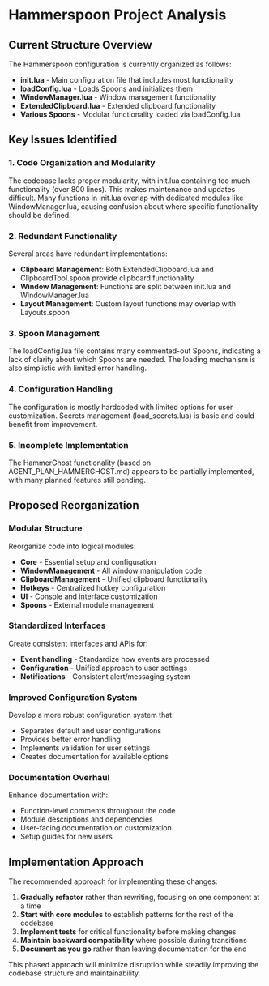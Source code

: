 # Hammerspoon Project Analysis

## Current Structure Overview

The Hammerspoon configuration is currently organized as follows:

- **init.lua** - Main configuration file that includes most functionality
- **loadConfig.lua** - Loads Spoons and initializes them
- **WindowManager.lua** - Window management functionality
- **ExtendedClipboard.lua** - Extended clipboard functionality
- **Various Spoons** - Modular functionality loaded via loadConfig.lua

## Key Issues Identified

### 1. Code Organization and Modularity

The codebase lacks proper modularity, with init.lua containing too much functionality (over 800 lines). This makes maintenance and updates difficult. Many functions in init.lua overlap with dedicated modules like WindowManager.lua, causing confusion about where specific functionality should be defined.

### 2. Redundant Functionality

Several areas have redundant implementations:

- **Clipboard Management**: Both ExtendedClipboard.lua and ClipboardTool.spoon provide clipboard functionality
- **Window Management**: Functions are split between init.lua and WindowManager.lua
- **Layout Management**: Custom layout functions may overlap with Layouts.spoon

### 3. Spoon Management

The loadConfig.lua file contains many commented-out Spoons, indicating a lack of clarity about which Spoons are needed. The loading mechanism is also simplistic with limited error handling.

### 4. Configuration Handling

The configuration is mostly hardcoded with limited options for user customization. Secrets management (load_secrets.lua) is basic and could benefit from improvement.

### 5. Incomplete Implementation

The HammerGhost functionality (based on AGENT_PLAN_HAMMERGHOST.md) appears to be partially implemented, with many planned features still pending.

## Proposed Reorganization

### Modular Structure

Reorganize code into logical modules:

- **Core** - Essential setup and configuration
- **WindowManagement** - All window manipulation code
- **ClipboardManagement** - Unified clipboard functionality
- **Hotkeys** - Centralized hotkey configuration
- **UI** - Console and interface customization
- **Spoons** - External module management

### Standardized Interfaces

Create consistent interfaces and APIs for:

- **Event handling** - Standardize how events are processed
- **Configuration** - Unified approach to user settings
- **Notifications** - Consistent alert/messaging system

### Improved Configuration System

Develop a more robust configuration system that:

- Separates default and user configurations
- Provides better error handling
- Implements validation for user settings
- Creates documentation for available options

### Documentation Overhaul

Enhance documentation with:

- Function-level comments throughout the code
- Module descriptions and dependencies
- User-facing documentation on customization
- Setup guides for new users

## Implementation Approach

The recommended approach for implementing these changes:

1. **Gradually refactor** rather than rewriting, focusing on one component at a time
2. **Start with core modules** to establish patterns for the rest of the codebase
3. **Implement tests** for critical functionality before making changes
4. **Maintain backward compatibility** where possible during transitions
5. **Document as you go** rather than leaving documentation for the end

This phased approach will minimize disruption while steadily improving the codebase structure and maintainability. 
